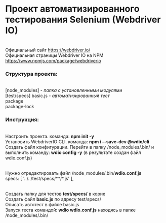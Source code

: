 # Проект автоматизированного тестирования Selenium (Webdriver IO)
<br>Официальный сайт https://webdriver.io/
<br>Официальная страницы Webdriver IO на NPM https://www.npmjs.com/package/webdriverio
<p>
    <h3>Структура проекта:</h3>
    <br>[node_modules] - <i>папка с установленными модулями</i>
    <br>[test/specs] basic.js - <i>автоматизированный тест</i>
    <br>package
    <br>package-lock
</p>
<h3>Инструкция:</h3>
<br>Настроить проекта. команда: <b>npm init -y</b>
<br>Установить WebdriverIO CLI. команда: <b>npm i --save-dev @wdio/cli</b>
<br>Создать файл конфигурации. Перейти в папку /node_modules/.bin/ и выполнить команду: <b>wdio config -y</b> (в результате создан файл wdio.conf.js)
<p>
<br>Нужно отредактировать файл /node_modules/.bin/<b>wdio.conf.js</b>
<br>specs: [ '../../test/specs/**/*.js' ],
</p>
<br>Создать папку для тестов <b>test/specs/</b> в корне
<br>Создать файл <b>basic.js</b> по адресу test/specs/
<br>Описать автотест в файле basic.js
<br>Запуск теста командой: <b>wdio wdio.conf.js</b> находясь в папке /node_modules/.bin/
